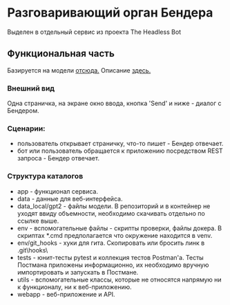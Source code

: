 # Разговаривающий орган Бендера
Выделен в отдельный сервис из проекта The Headless Bot

## Функциональная часть
Базируется на модели [отсюда.](https://huggingface.co/Grossmend/rudialogpt3_medium_based_on_gpt2)
Описание [здесь.](https://habr.com/ru/company/icl_services/blog/548244)

### Внешний вид
Одна страничка, на экране окно ввода, кнопка 'Send' и ниже - диалог с Бендером.

### Сценарии:
- пользователь открывает страничку, что-то пишет - Бендер отвечает.
- бот или пользователь обращается к приложению посредством REST запроса - Бендер отвечает.

### Структура каталогов
- app - функционал сервиса.
- data - данные для веб-интерфейса.
- data_local/gpt2 - файлы модели. В репозиторий и в контейнер не уходят ввиду объемности, необходимо скачивать отдельно по ссылке выше.
- env - вспомогательные файлы - скрипты проверки, файлы докера. В скриптах *.cmd предполагается что окружение находится в venv.
- env/git_hooks - хуки для гита. Скопировать или бросить линк в .git\hooks\
- tests - юнит-тесты pytest и коллекция тестов Postman'а. Тесты Постмана приложены информационно, их необходимо вручную импортировать и запускать в Постмане.
- utils - вспомогательные классы, которые не относятся напрямую ни к функционалу, ни к веб-приложению.
- webapp - веб-приложение и API.

